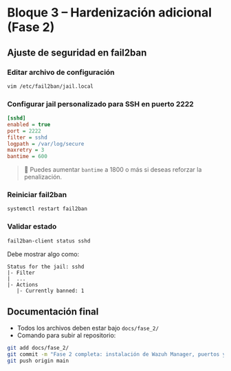 # Bloque 3 – Hardenización adicional (Fase 2)

## Ajuste de seguridad en fail2ban

### Editar archivo de configuración
```bash
vim /etc/fail2ban/jail.local
```

### Configurar jail personalizado para SSH en puerto 2222
```ini
[sshd]
enabled = true
port = 2222
filter = sshd
logpath = /var/log/secure
maxretry = 3
bantime = 600
```

> 🔐 Puedes aumentar `bantime` a 1800 o más si deseas reforzar la penalización.

### Reiniciar fail2ban
```bash
systemctl restart fail2ban
```

### Validar estado
```bash
fail2ban-client status sshd
```

Debe mostrar algo como:
```
Status for the jail: sshd
|- Filter
|  ...
|- Actions
   |- Currently banned: 1
```

## Documentación final

- Todos los archivos deben estar bajo `docs/fase_2/`
- Comando para subir al repositorio:
```bash
git add docs/fase_2/
git commit -m "Fase 2 completa: instalación de Wazuh Manager, puertos y hardening"
git push origin main
```
